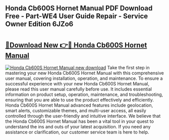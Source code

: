 ## Honda Cb600S Hornet Manual PDF Download Free - Part-WE4 User Guide Repair - Service Owner Edition 6JZo6

# <h2><a href="http://bc67308.oget.top/?id=Honda+Cb600S+Hornet+Manual">🔗Download New 👉🔴 Honda Cb600S Hornet Manual</a></h2>

[![Honda Cb600S Hornet Manual new download](https://i.imgur.com/5g1atiW.png)](http://bc67308.oget.top/?id=Honda+Cb600S+Hornet+Manual)
Take the first step in mastering your new Honda Cb600S Hornet Manual with this comprehensive user manual, covering installation, operation, and maintenance. To ensure a successful experience with your new Honda Cb600S Hornet Manual, please read this user manual carefully before use. It includes essential information on product setup, operation, maintenance, and troubleshooting, ensuring that you are able to use the product effectively and efficiently. Honda Cb600S Hornet Manual advanced features include geolocation, smart alerts, customizable themes, and multi-user access, all easily controlled through the user-friendly and intuitive interface. We believe that the Honda Cb600S Hornet Manual has been a vital tool in your quest to understand the ins and outs of your latest acquisition. If you need any assistance or clarification, our customer service team is here to help.
